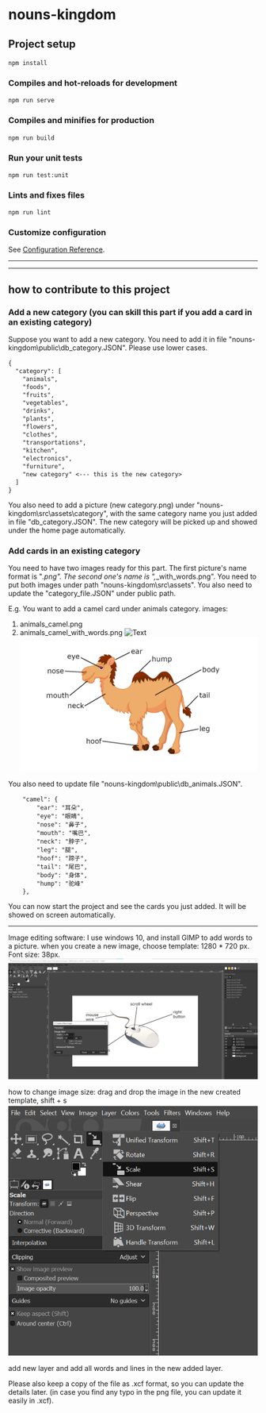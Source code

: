 # nouns-kingdom

## Project setup
```
npm install
```

### Compiles and hot-reloads for development
```
npm run serve
```

### Compiles and minifies for production
```
npm run build
```

### Run your unit tests
```
npm run test:unit
```

### Lints and fixes files
```
npm run lint
```

### Customize configuration
See [Configuration Reference](https://cli.vuejs.org/config/).

---
---
## how to contribute to this project
### Add a new category (you can skill this part if you add a card in an existing category)
Suppose you want to add a new category. You need to add it in file "nouns-kingdom\public\db_category.JSON". Please use lower cases.
```
{
  "category": [
    "animals",
    "foods",
    "fruits",
    "vegetables",
    "drinks",
    "plants", 
    "flowers",
    "clothes",
    "transportations",
    "kitchen",
    "electronics",
    "furniture",
    "new category" <--- this is the new category>
  ]
}
```
You also need to add a picture (new category.png) under "nouns-kingdom\src\assets\category", with the same category name you just added in file "db_category.JSON". The new category will be picked up and showed under the home page automatically.

### Add cards in an existing category
You need to have two images ready for this part. The first picture's name format is "<categoryName>_<cardName>.png". The second one's name is ",<categoryName>_<cardName>_with_words.png". You need to put both images under path "nouns-kingdom\src\assets". You also need to update the "category_file.JSON" under public path.

E.g. You want to add a camel card under animals category.
images:
1. animals_camel.png
1. animals_camel_with_words.png
![Text](./src/assets/animals_camel.png)
![Text](./src/assets/animals_camel_with_words.png)

You also need to update file "nouns-kingdom\public\db_animals.JSON".
```
    "camel": {
        "ear": "耳朵",
        "eye": "眼睛",
        "nose": "鼻子",
        "mouth": "嘴巴",
        "neck": "脖子",
        "leg": "腿",
        "hoof": "蹄子",
        "tail": "尾巴",
        "body": "身体",
        "hump": "驼峰"
    },
```
You can now start the project and see the cards you just added. It will be showed on screen automatically.


---
Image editing software:
I use windows 10, and install GIMP to add words to a picture.
when you create a new image, choose template: 1280 * 720 px. Font size: 38px.
![Text](./src/assets/readme_gimp.png)

how to change image size: drag and drop the image in the new created template, shift + s
![Text](./src/assets/readme_resize.png)

add new layer and add all words and lines in the new added layer.


Please also keep a copy of the file as .xcf format, so you can update the details later. (in case you find any typo in the png file, you can update it easily in .xcf).
